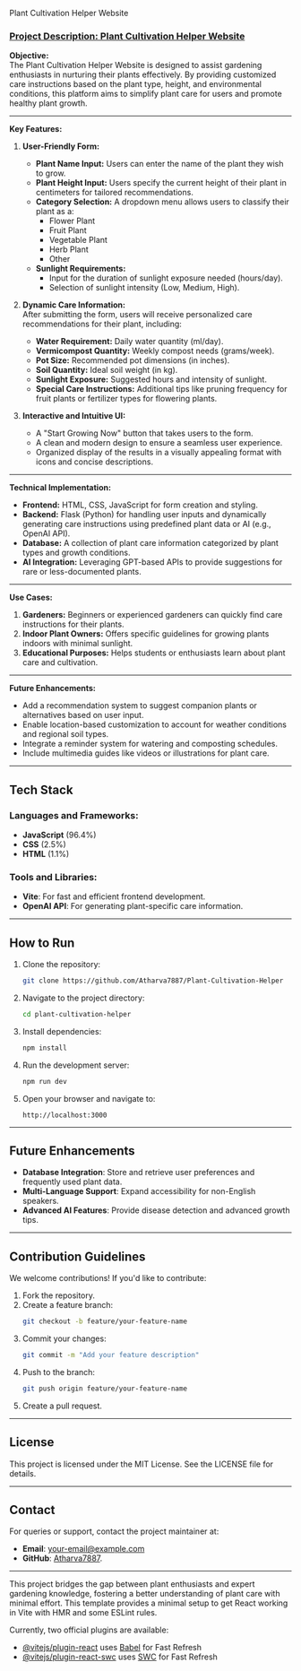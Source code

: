 Plant Cultivation Helper Website

### [Project Description: Plant Cultivation Helper Website](https://planthelper.netlify.app/)  

**Objective:**  
The Plant Cultivation Helper Website is designed to assist gardening enthusiasts in nurturing their plants effectively. By providing customized care instructions based on the plant type, height, and environmental conditions, this platform aims to simplify plant care for users and promote healthy plant growth.

---

**Key Features:**  

1. **User-Friendly Form:**  
   - **Plant Name Input:** Users can enter the name of the plant they wish to grow.  
   - **Plant Height Input:** Users specify the current height of their plant in centimeters for tailored recommendations.  
   - **Category Selection:** A dropdown menu allows users to classify their plant as a:
     - Flower Plant  
     - Fruit Plant  
     - Vegetable Plant  
     - Herb Plant  
     - Other  
   - **Sunlight Requirements:**  
     - Input for the duration of sunlight exposure needed (hours/day).  
     - Selection of sunlight intensity (Low, Medium, High).  

2. **Dynamic Care Information:**  
   After submitting the form, users will receive personalized care recommendations for their plant, including:  
   - **Water Requirement:** Daily water quantity (ml/day).  
   - **Vermicompost Quantity:** Weekly compost needs (grams/week).  
   - **Pot Size:** Recommended pot dimensions (in inches).  
   - **Soil Quantity:** Ideal soil weight (in kg).  
   - **Sunlight Exposure:** Suggested hours and intensity of sunlight.  
   - **Special Care Instructions:** Additional tips like pruning frequency for fruit plants or fertilizer types for flowering plants.  

3. **Interactive and Intuitive UI:**  
   - A "Start Growing Now" button that takes users to the form.  
   - A clean and modern design to ensure a seamless user experience.  
   - Organized display of the results in a visually appealing format with icons and concise descriptions.  

---

**Technical Implementation:**  
- **Frontend:** HTML, CSS, JavaScript for form creation and styling.  
- **Backend:** Flask (Python) for handling user inputs and dynamically generating care instructions using predefined plant data or AI (e.g., OpenAI API).  
- **Database:** A collection of plant care information categorized by plant types and growth conditions.  
- **AI Integration:** Leveraging GPT-based APIs to provide suggestions for rare or less-documented plants.  

---

**Use Cases:**  
1. **Gardeners:** Beginners or experienced gardeners can quickly find care instructions for their plants.  
2. **Indoor Plant Owners:** Offers specific guidelines for growing plants indoors with minimal sunlight.  
3. **Educational Purposes:** Helps students or enthusiasts learn about plant care and cultivation.  

---

**Future Enhancements:**  
- Add a recommendation system to suggest companion plants or alternatives based on user input.  
- Enable location-based customization to account for weather conditions and regional soil types.  
- Integrate a reminder system for watering and composting schedules.  
- Include multimedia guides like videos or illustrations for plant care.  
---

## Tech Stack

### Languages and Frameworks:
- **JavaScript** (96.4%)
- **CSS** (2.5%)
- **HTML** (1.1%)

### Tools and Libraries:
- **Vite**: For fast and efficient frontend development.
- **OpenAI API**: For generating plant-specific care information.

---

## How to Run

1. Clone the repository:
   ```bash
   git clone https://github.com/Atharva7887/Plant-Cultivation-Helper
   ```
2. Navigate to the project directory:
   ```bash
   cd plant-cultivation-helper
   ```
3. Install dependencies:
   ```bash
   npm install
   ```
4. Run the development server:
   ```bash
   npm run dev
   ```
5. Open your browser and navigate to:
   ```
   http://localhost:3000
   ```

---

## Future Enhancements

- **Database Integration**: Store and retrieve user preferences and frequently used plant data.
- **Multi-Language Support**: Expand accessibility for non-English speakers.
- **Advanced AI Features**: Provide disease detection and advanced growth tips.

---

## Contribution Guidelines

We welcome contributions! If you'd like to contribute:

1. Fork the repository.
2. Create a feature branch:
   ```bash
   git checkout -b feature/your-feature-name
   ```
3. Commit your changes:
   ```bash
   git commit -m "Add your feature description"
   ```
4. Push to the branch:
   ```bash
   git push origin feature/your-feature-name
   ```
5. Create a pull request.

---

## License
This project is licensed under the MIT License. See the LICENSE file for details.

---

## Contact
For queries or support, contact the project maintainer at:
- **Email**: your-email@example.com
- **GitHub**: [Atharva7887](https://github.com/Atharva7887).



---
This project bridges the gap between plant enthusiasts and expert gardening knowledge, fostering a better understanding of plant care with minimal effort.
This template provides a minimal setup to get React working in Vite with HMR and some ESLint rules.

Currently, two official plugins are available:

- [@vitejs/plugin-react](https://github.com/vitejs/vite-plugin-react/blob/main/packages/plugin-react/README.md) uses [Babel](https://babeljs.io/) for Fast Refresh
- [@vitejs/plugin-react-swc](https://github.com/vitejs/vite-plugin-react-swc) uses [SWC](https://swc.rs/) for Fast Refresh
